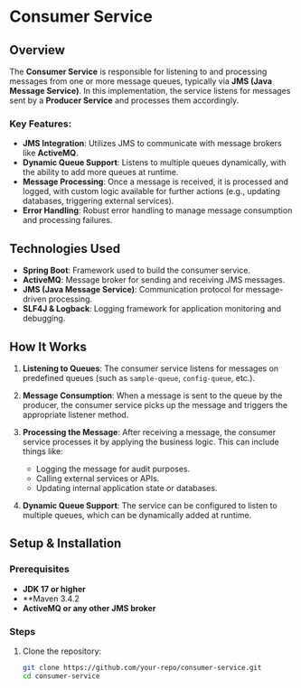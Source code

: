# Consumer Service

## Overview

The **Consumer Service** is responsible for listening to and processing messages from one or more message queues, typically via **JMS (Java Message Service)**. In this implementation, the service listens for messages sent by a **Producer Service** and processes them accordingly.

### Key Features:
- **JMS Integration**: Utilizes JMS to communicate with message brokers like **ActiveMQ**.
- **Dynamic Queue Support**: Listens to multiple queues dynamically, with the ability to add more queues at runtime.
- **Message Processing**: Once a message is received, it is processed and logged, with custom logic available for further actions (e.g., updating databases, triggering external services).
- **Error Handling**: Robust error handling to manage message consumption and processing failures.

## Technologies Used

- **Spring Boot**: Framework used to build the consumer service.
- **ActiveMQ**: Message broker for sending and receiving JMS messages.
- **JMS (Java Message Service)**: Communication protocol for message-driven processing.
- **SLF4J & Logback**: Logging framework for application monitoring and debugging.

## How It Works

1. **Listening to Queues**: The consumer service listens for messages on predefined queues (such as `sample-queue`, `config-queue`, etc.).
   
2. **Message Consumption**: When a message is sent to the queue by the producer, the consumer service picks up the message and triggers the appropriate listener method.
   
3. **Processing the Message**: After receiving a message, the consumer service processes it by applying the business logic. This can include things like:
    - Logging the message for audit purposes.
    - Calling external services or APIs.
    - Updating internal application state or databases.

4. **Dynamic Queue Support**: The service can be configured to listen to multiple queues, which can be dynamically added at runtime.

## Setup & Installation

### Prerequisites
- **JDK 17 or higher**
- **Maven 3.4.2
- **ActiveMQ or any other JMS broker**

### Steps

1. Clone the repository:

   ```bash
   git clone https://github.com/your-repo/consumer-service.git
   cd consumer-service
